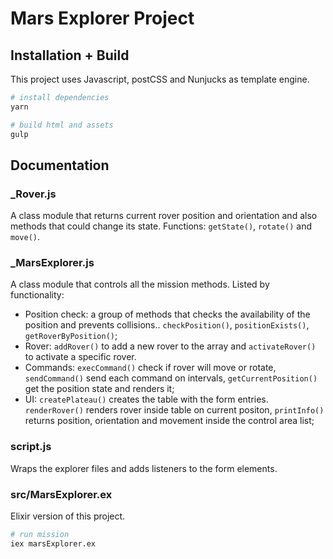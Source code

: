 # Mars Explorer Project

## Installation + Build
This project uses Javascript, postCSS and Nunjucks as template engine.
``` bash
# install dependencies
yarn

# build html and assets
gulp
```

## Documentation

### _Rover.js
A class module that returns current rover position and orientation and also methods that could change its state. Functions: `getState()`, `rotate()` and `move()`.

### _MarsExplorer.js
A class module that controls all the mission methods. Listed by functionality:

- Position check: a group of methods that checks the availability of the position and prevents collisions.. `checkPosition()`, `positionExists()`, `getRoverByPosition()`;
- Rover: `addRover()` to add a new rover to the array and `activateRover()` to activate a specific rover.
- Commands: `execCommand()` check if rover will move or rotate, `sendCommand()` send each command on intervals, `getCurrentPosition()` get the position state and renders it;
- UI: `createPlateau()` creates the table with the form entries. `renderRover()` renders rover inside table on current positon, `printInfo()` returns position, orientation and movement inside the control area list;

### script.js
Wraps the explorer files and adds listeners to the form elements.

### src/MarsExplorer.ex
Elixir version of this project.
``` bash
# run mission
iex marsExplorer.ex
```
